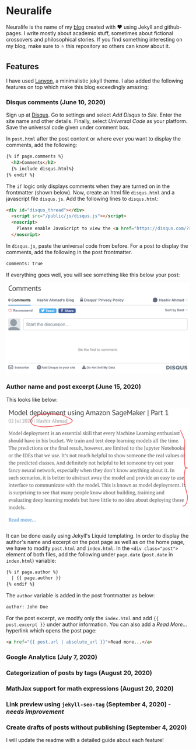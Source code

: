 # Neuralife

Neuralife is the name of my [blog](https://hash-ir.github.io) created with ❤️ using Jekyll and github-pages. I write mostly about academic stuff, sometimes about fictional crossovers and philosophical stories. If you find something interesting on my blog, make sure to ⭐️ this repository so others can know about it. 

## Features
I have used [Lanyon](https://lanyon.getpoole.com/), a minimalistic jekyll theme. I also added the following features on top which make this blog exceedingly amazing: 
### Disqus comments (June 10, 2020)
Sign up at [Disqus](https://disqus.com/). Go to settings and select *Add Disqus to Site*. Enter the site name and other details. Finally, select *Universal Code* as your platform. Save the universal code given under comment box. 

In `post.html` after the post content or where ever you want to display the comments, add the following:
```html
{% if page.comments %}
  <h2>Comments</h2>
  {% include disqus.html%}
{% endif %}
```
The `if` logic only displays comments when they are turned on in the frontmatter (shown below). Now, create an html file `disqus.html` and a javascript file `disqus.js`. Add the following lines to `disqus.html`:
```html
<div id="disqus_thread"></div>
  <script src="/public/js/disqus.js"></script>
  <noscript>
    Please enable JavaScript to view the <a href="https://disqus.com/?ref_noscript">comments powered by Disqus.</a>
  </noscript>
```
In `disqus.js`, paste the universal code from before. For a post to display the comments, add the following in the post frontmatter.
```html
comments: true
```
If everything goes well, you will see something like this below your post:

![comments-box](public/images/comments.PNG)

### Author name and post excerpt (June 15, 2020)
This looks like below:

![author-excerpt](public/images/author-excerpt.PNG)

It can be done easily using Jekyll's Liquid templating. In order to display the author's name and excerpt on the post page as well as on the home page, we have to modify `post.html` and `index.html`. In the `<div class="post">` element of both files, add the following under `page.date` (`post.date` in `index.html`) variable:
```html
{% if page.author %}
  | {{ page.author }}
{% endif %}
```
The `author` variable is added in the post frontmatter as below:
```html
author: John Doe
```
For the post excerpt, we modify only the `index.html` and add `{{ post.excerpt }}` under author information. You can also add a *Read More...* hyperlink which opens the post page:
```html
<a href="{{ post.url | absolute_url }}">Read more...</a>
```
### Google Analytics (July 7, 2020)
### Categorization of posts by tags (August 20, 2020)
### MathJax support for math expressions (August 20, 2020)
### Link preview using `jekyll-seo-tag` (September 4, 2020) - *needs improvement*
### Create drafts of posts without publishing (September 4, 2020)

I will update the readme with a detailed guide about each feature!

